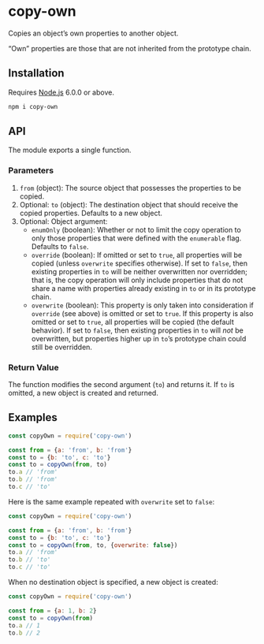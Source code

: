 # copy-own

Copies an object’s own properties to another object.

“Own” properties are those that are not inherited from the prototype chain.

## Installation

Requires [Node.js](https://nodejs.org/) 6.0.0 or above.

```bash
npm i copy-own
```

## API

The module exports a single function.

### Parameters

1. `from` (object): The source object that possesses the properties to be copied.
2. Optional: `to` (object): The destination object that should receive the copied properties. Defaults to a new object.
3. Optional: Object argument:
    * `enumOnly` (boolean): Whether or not to limit the copy operation to only those properties that were defined with the `enumerable` flag. Defaults to `false`.
    * `override` (boolean): If omitted or set to `true`, all properties will be copied (unless `overwrite` specifies otherwise). If set to `false`, then existing properties in `to` will be neither overwritten nor overridden; that is, the copy operation will only include properties that do not share a name with properties already existing in `to` or in its prototype chain.
    * `overwrite` (boolean): This property is only taken into consideration if `override` (see above) is omitted or set to `true`. If this property is also omitted or set to `true`, all properties will be copied (the default behavior). If set to `false`, then existing properties in `to` will _not_ be overwritten, but properties higher up in `to`’s prototype chain could still be overridden.

### Return Value

The function modifies the second argument (`to`) and returns it. If `to` is omitted, a new object is created and returned.

## Examples

```javascript
const copyOwn = require('copy-own')

const from = {a: 'from', b: 'from'}
const to = {b: 'to', c: 'to'}
const to = copyOwn(from, to)
to.a // 'from'
to.b // 'from'
to.c // 'to'
```

Here is the same example repeated with `overwrite` set to `false`:

```javascript
const copyOwn = require('copy-own')

const from = {a: 'from', b: 'from'}
const to = {b: 'to', c: 'to'}
const to = copyOwn(from, to, {overwrite: false})
to.a // 'from'
to.b // 'to'
to.c // 'to'
```

When no destination object is specified, a new object is created:

```javascript
const copyOwn = require('copy-own')

const from = {a: 1, b: 2}
const to = copyOwn(from)
to.a // 1
to.b // 2
```
